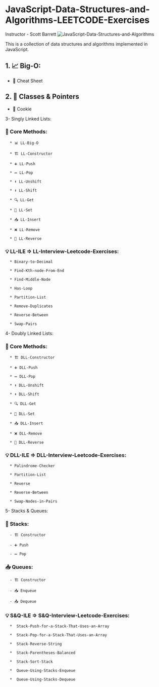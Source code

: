 ﻿# JavaScript-Data-Structures-and-Algorithms-LEETCODE-Exercises

Instructor - Scott Barrett
![JavaScript-Data-Structures-and-Algorithms](https://img-c.udemycdn.com/course/750x422/3406816_0ea7_10.jpg)

This is a collection of data structures and algorithms implemented in JavaScript.

## 1. 📈 Big-O:

   - 📄 Cheat Sheet

## 2. 🧱 Classes & Pointers

   - 🍪 Cookie
   
3- Singly Linked Lists:

   ### 📘 Core Methods:

      * 📊 LL-Big-O

      * 🏗️ LL-Constructor

      * ➕ LL-Push

      * ➖ LL-Pop

      * ⬆️ LL-Unshift

      * ⬇️ LL-Shift

      * 🔍 LL-Get

      * 📝 LL-Set

      * 📥 LL-Insert

      * ❌ LL-Remove

      * 🔁 LL-Reverse
      

   ### 💡 LL-ILE => LL-Interview-Leetcode-Exercises:

      * Binary-to-Decimal

      * Find-Kth-node-From-End

      * Find-Middle-Node

      * Has-Loop

      * Partition-List

      * Remove-Duplicates

      * Reverse-Between

      * Swap-Pairs

4- Doubly Linked Lists:

   ### 📘 Core Methods:

      * 🏗️ DLL-Constructor

      * ➕ DLL-Push

      * ➖ DLL-Pop

      * ⬆️ DLL-Unshift

      * ⬇️ DLL-Shift

      * 🔍 DLL-Get

      * 📝 DLL-Set

      * 📥 DLL-Insert

      * ❌ DLL-Remove

      * 🔁 DLL-Reverse

   ### 💡 DLL-ILE => DLL-Interview-Leetcode-Exercises:
   
      * Palindrome-Checker

      * Partition-List

      * Reverse

      * Reverse-Between

      * Swap-Nodes-in-Pairs

5- Stacks & Queues:

   ### 🥞 Stacks: 

      - 🏗️ Constructor

      - ➕ Push

      - ➖ Pop

   ### 📥 Queues:

      - 🏗️ Constructor

      - 📥 Enqueue
      
      - 📤 Dequeue


   ### 💡 S&Q-ILE => S&Q-Interview-Leetcode-Exercises:
   
      *  Stack-Push-for-a-Stack-That-Uses-an-Array

      *  Stack-Pop-for-a-Stack-That-Uses-an-Array

      *  Stack-Reverse-String

      *  Stack-Parentheses-Balanced

      *  Stack-Sort-Stack
      
      *  Queue-Using-Stacks-Enqueue

      *  Queue-Using-Stacks-Dequeue